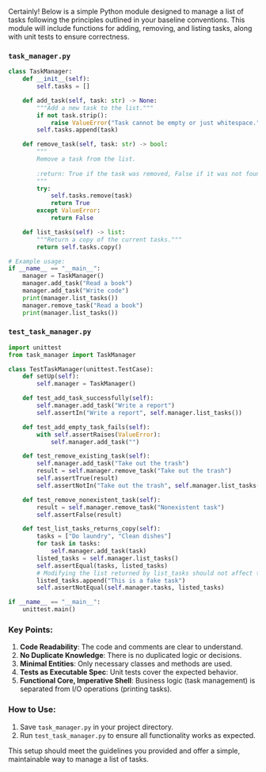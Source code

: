 Certainly! Below is a simple Python module designed to manage a list of tasks following the principles outlined in your baseline conventions. This module will include functions for adding, removing, and listing tasks, along with unit tests to ensure correctness.

### `task_manager.py`

```python
class TaskManager:
    def __init__(self):
        self.tasks = []

    def add_task(self, task: str) -> None:
        """Add a new task to the list."""
        if not task.strip():
            raise ValueError("Task cannot be empty or just whitespace.")
        self.tasks.append(task)

    def remove_task(self, task: str) -> bool:
        """
        Remove a task from the list.
        
        :return: True if the task was removed, False if it was not found.
        """
        try:
            self.tasks.remove(task)
            return True
        except ValueError:
            return False

    def list_tasks(self) -> list:
        """Return a copy of the current tasks."""
        return self.tasks.copy()

# Example usage:
if __name__ == "__main__":
    manager = TaskManager()
    manager.add_task("Read a book")
    manager.add_task("Write code")
    print(manager.list_tasks())
    manager.remove_task("Read a book")
    print(manager.list_tasks())
```

### `test_task_manager.py`

```python
import unittest
from task_manager import TaskManager

class TestTaskManager(unittest.TestCase):
    def setUp(self):
        self.manager = TaskManager()

    def test_add_task_successfully(self):
        self.manager.add_task("Write a report")
        self.assertIn("Write a report", self.manager.list_tasks())

    def test_add_empty_task_fails(self):
        with self.assertRaises(ValueError):
            self.manager.add_task("")

    def test_remove_existing_task(self):
        self.manager.add_task("Take out the trash")
        result = self.manager.remove_task("Take out the trash")
        self.assertTrue(result)
        self.assertNotIn("Take out the trash", self.manager.list_tasks())

    def test_remove_nonexistent_task(self):
        result = self.manager.remove_task("Nonexistent task")
        self.assertFalse(result)

    def test_list_tasks_returns_copy(self):
        tasks = ["Do laundry", "Clean dishes"]
        for task in tasks:
            self.manager.add_task(task)
        listed_tasks = self.manager.list_tasks()
        self.assertEqual(tasks, listed_tasks)
        # Modifying the list returned by list_tasks should not affect the original list
        listed_tasks.append("This is a fake task")
        self.assertNotEqual(self.manager.tasks, listed_tasks)

if __name__ == "__main__":
    unittest.main()
```

### Key Points:
1. **Code Readability**: The code and comments are clear to understand.
2. **No Duplicate Knowledge**: There is no duplicated logic or decisions.
3. **Minimal Entities**: Only necessary classes and methods are used.
4. **Tests as Executable Spec**: Unit tests cover the expected behavior.
5. **Functional Core, Imperative Shell**: Business logic (task management) is separated from I/O operations (printing tasks).

### How to Use:
1. Save `task_manager.py` in your project directory.
2. Run `test_task_manager.py` to ensure all functionality works as expected.

This setup should meet the guidelines you provided and offer a simple, maintainable way to manage a list of tasks.
